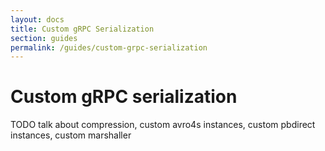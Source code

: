 ```yaml
---
layout: docs
title: Custom gRPC Serialization
section: guides
permalink: /guides/custom-grpc-serialization
---
```


# Custom gRPC serialization

TODO talk about compression, custom avro4s instances, custom pbdirect instances,
custom marshaller
